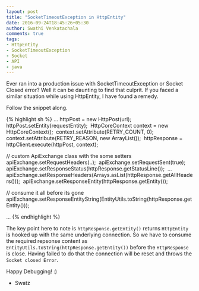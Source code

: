 ```yaml
---
layout: post
title: "SocketTimeoutException in HttpEntity"
date: 2016-09-24T18:45:26+05:30
author: Swathi Venkatachala
comments: true
tags:
- HttpEntity
- SocketTimeoutException
- Socket
- API
- java
---
```



Ever ran into a production issue with SocketTimeoutException or Socket Closed error? Well it can be daunting to
find that culprit. If you faced a similar situation while using HttpEntity, I have found a remedy.

Follow the snippet along.

{% highlight sh %}
...
httpPost = new HttpPost(url); 
httpPost.setEntity(requestEntity); 
HttpCoreContext context = new HttpCoreContext(); 
context.setAttribute(RETRY_COUNT, 0); 
context.setAttribute(RETRY_REASON, new ArrayList<StatusLine>()); 
httpResponse = httpClient.execute(httpPost, context); 

// custom ApiExchange class with the some setters
apiExchange.setRequestHeaders(..); 
apiExchange.setRequestSent(true); 
apiExchange.setResponseStatus(httpResponse.getStatusLine()); 
...
apiExchange.setResponseHeaders(Arrays.asList(httpResponse.getAllHeaders())); 
apiExchange.setResponseEntity(httpResponse.getEntity()); 

// consume it all before its gone 
apiExchange.setResponseEntityString(EntityUtils.toString(httpResponse.getEntity())); 

...
{% endhighlight %}

The key point here to note is `httpResponse.getEntity()` returns `HttpEntity` is hooked up with the same
underlying connection. So we have to consume the required repsonse content as `EntityUtils.toString(httpResponse.getEntity())` before the `HttpResponse` is close. Having failed to do that the connection will be reset and throws the
`Socket closed Error`.

Happy Debugging! :)

- Swatz